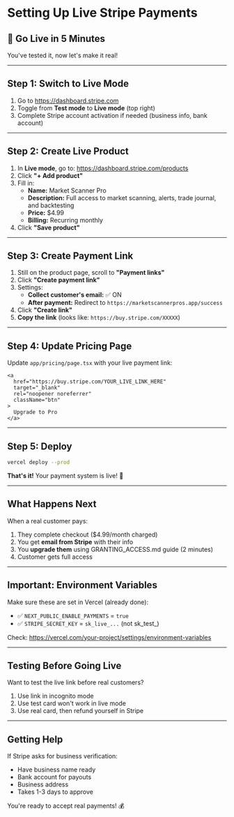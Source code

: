 # Setting Up Live Stripe Payments

## 🚀 **Go Live in 5 Minutes**

You've tested it, now let's make it real!

---

## **Step 1: Switch to Live Mode** 

1. Go to https://dashboard.stripe.com
2. Toggle from **Test mode** to **Live mode** (top right)
3. Complete Stripe account activation if needed (business info, bank account)

---

## **Step 2: Create Live Product** 

1. In **Live mode**, go to: https://dashboard.stripe.com/products
2. Click **"+ Add product"**
3. Fill in:
   - **Name:** Market Scanner Pro
   - **Description:** Full access to market scanning, alerts, trade journal, and backtesting
   - **Price:** $4.99
   - **Billing:** Recurring monthly
4. Click **"Save product"**

---

## **Step 3: Create Payment Link** 

1. Still on the product page, scroll to **"Payment links"**
2. Click **"Create payment link"**
3. Settings:
   - **Collect customer's email:** ✅ ON
   - **After payment:** Redirect to `https://marketscannerpros.app/success`
4. Click **"Create link"**
5. **Copy the link** (looks like: `https://buy.stripe.com/XXXXX`)

---

## **Step 4: Update Pricing Page**

Update `app/pricing/page.tsx` with your live payment link:

```tsx
<a 
  href="https://buy.stripe.com/YOUR_LIVE_LINK_HERE"
  target="_blank"
  rel="noopener noreferrer"
  className="btn"
>
  Upgrade to Pro
</a>
```

---

## **Step 5: Deploy**

```bash
vercel deploy --prod
```

**That's it!** Your payment system is live! 🎉

---

## **What Happens Next**

When a real customer pays:
1. They complete checkout ($4.99/month charged)
2. You get **email from Stripe** with their info
3. You **upgrade them** using GRANTING_ACCESS.md guide (2 minutes)
4. Customer gets full access

---

## **Important: Environment Variables**

Make sure these are set in Vercel (already done):
- ✅ `NEXT_PUBLIC_ENABLE_PAYMENTS` = `true`
- ✅ `STRIPE_SECRET_KEY` = `sk_live_...` (not sk_test_)

Check: https://vercel.com/your-project/settings/environment-variables

---

## **Testing Before Going Live**

Want to test the live link before real customers?
1. Use link in incognito mode
2. Use test card won't work in live mode
3. Use real card, then refund yourself in Stripe

---

## **Getting Help**

If Stripe asks for business verification:
- Have business name ready
- Bank account for payouts
- Business address
- Takes 1-3 days to approve

You're ready to accept real payments! 💰
